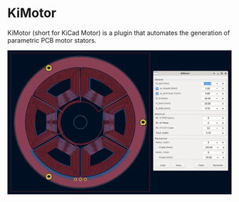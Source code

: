 # KiMotor  

KiMotor (short for KiCad Motor) is a plugin that automates the generation of parametric PCB motor stators.  

![kimotor](assets/img/kimotor_overview.png)
